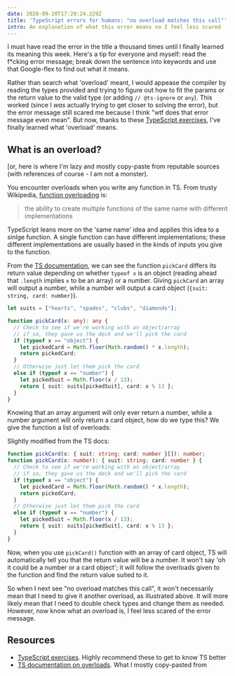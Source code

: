 ```yaml
---
date: 2020-09-20T17:29:24.229Z
title: 'TypeScript errors for humans: "no overload matches this call"'
intro: An explanation of what this error means so I feel less scared
---
```

I must have read the error in the title a thousand times until I finally learned its meaning this week. Here's a tip for everyone and myself: read the f*cking error message; break down the sentence into keywords and use that Google-flex to find out what it means.

Rather than search what 'overload' meant, I would appease the compiler by reading the types provided and trying to figure out how to fit the params or the return value to the valid type (or adding `// @ts-ignore` or `any`). This worked (since I _was_ actually trying to get closer to solving the error), but the error message still scared me because I think "wtf does that error message even mean". But now, thanks to these [TypeScript exercises](https://typescript-exercises.github.io/), I've finally learned what 'overload' means.

## What is an overload?

[or, here is where I'm lazy and mostly copy-paste from reputable sources (with references of course - I am not a monster).

You encounter overloads when you write any function in TS. From trusty Wikipedia, [function overloading](https://en.wikipedia.org/wiki/Function_overloading) is:

> the ability to create multiple functions of the same name with different implementations

TypeScript leans more on the 'same name' idea and applies this idea to a sinlge function. A single function can have different implementations; these different implementations are usually based in the kinds of inputs you give to the function.

From the [TS documentation](https://www.typescriptlang.org/docs/handbook/functions.html#overloads), we can see the function `pickCard` differs its return value depending on whether `typeof x` is an object (reading ahead that `.length` implies `x` to be an array) or a number. Giving `pickCard` an array will output a number, while a number will output a card object (`{suit: string, card: number}`).

```typescript
let suits = ["hearts", "spades", "clubs", "diamonds"];

function pickCard(x: any): any {
  // Check to see if we're working with an object/array
  // if so, they gave us the deck and we'll pick the card
  if (typeof x == "object") {
    let pickedCard = Math.floor(Math.random() * x.length);
    return pickedCard;
  }
  // Otherwise just let them pick the card
  else if (typeof x == "number") {
    let pickedSuit = Math.floor(x / 13);
    return { suit: suits[pickedSuit], card: x % 13 };
  }
}
```

Knowing that an array argument will only ever return a number, while a number argument will only return a card object, how do we type this? We give the function a list of overloads:

Slightly modified from the TS docs:

```typescript
function pickCard(x: { suit: string; card: number }[]): number;
function pickCard(x: number): { suit: string; card: number } {
  // Check to see if we're working with an object/array
  // if so, they gave us the deck and we'll pick the card
  if (typeof x == "object") {
    let pickedCard = Math.floor(Math.random() * x.length);
    return pickedCard;
  }
  // Otherwise just let them pick the card
  else if (typeof x == "number") {
    let pickedSuit = Math.floor(x / 13);
    return { suit: suits[pickedSuit], card: x % 13 };
  }
}

```
Now, when you use `pickCard()` function with an array of card object, TS will automatically tell you that the return value will be a number. It won't say 'oh it could be a number or a card object'; it will follow the overloads given to the function and find the return value suited to it.

So when I next see "no overload matches this call", it won't necessarily mean that I need to give it another overload, as illustrated above. It will more likely mean that I need to double check types and change them as needed. However, now know what an overload is, I feel less scared of the error message. 

## Resources
- [TypeScript exercises](https://typescript-exercises.github.io/). Highly recommend these to get to know TS better
- [TS documentation on overloads](https://www.typescriptlang.org/docs/handbook/functions.html#overloads). What I mostly copy-pasted from
